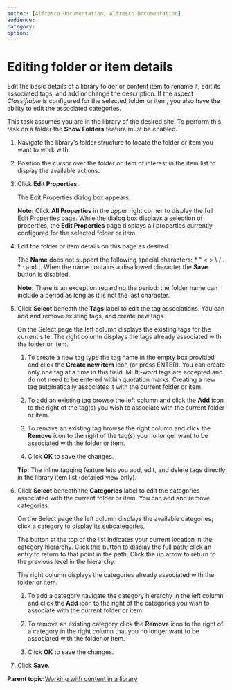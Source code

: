 ```yaml
---
author: [Alfresco Documentation, Alfresco Documentation]
audience: 
category: 
option: 
---
```


# Editing folder or item details

Edit the basic details of a library folder or content item to rename it, edit its associated tags, and add or change the description. If the aspect *Classifiable* is configured for the selected folder or item, you also have the ability to edit the associated categories.

This task assumes you are in the library of the desired site. To perform this task on a folder the **Show Folders** feature must be enabled.

1.  Navigate the library’s folder structure to locate the folder or item you want to work with.

2.  Position the cursor over the folder or item of interest in the item list to display the available actions.

3.  Click **Edit Properties**.

    The Edit Properties dialog box appears.

    **Note:** Click **All Properties** in the upper right corner to display the full Edit Properties page. While the dialog box displays a selection of properties, the **Edit Properties** page displays all properties currently configured for the selected folder or item.

4.  Edit the folder or item details on this page as desired.

    The **Name** does not support the following special characters: \* " < \> \\ / . ? : and \|. When the name contains a disallowed character the **Save** button is disabled.

    **Note:** There is an exception regarding the period: the folder name can include a period as long as it is not the last character.

5.  Click **Select** beneath the **Tags** label to edit the tag associations. You can add and remove existing tags, and create new tags.

    On the Select page the left column displays the existing tags for the current site. The right column displays the tags already associated with the folder or item.

    1.  To create a new tag type the tag name in the empty box provided and click the **Create new item** icon \(or press ENTER\). You can create only one tag at a time in this field. Multi-word tags are accepted and do not need to be entered within quotation marks. Creating a new tag automatically associates it with the current folder or item.

    2.  To add an existing tag browse the left column and click the **Add** icon to the right of the tag\(s\) you wish to associate with the current folder or item.

    3.  To remove an existing tag browse the right column and click the **Remove** icon to the right of the tag\(s\) you no longer want to be associated with the folder or item.

    4.  Click **OK** to save the changes.

    **Tip:** The inline tagging feature lets you add, edit, and delete tags directly in the library item list \(detailed view only\).

6.  Click **Select** beneath the **Categories** label to edit the categories associated with the current folder or item. You can add and remove categories.

    On the Select page the left column displays the available categories; click a category to display its subcategories.

    The button at the top of the list indicates your current location in the category hierarchy. Click this button to display the full path; click an entry to return to that point in the path. Click the up arrow to return to the previous level in the hierarchy.

    The right column displays the categories already associated with the folder or item.

    1.  To add a category navigate the category hierarchy in the left column and click the **Add** icon to the right of the categories you wish to associate with the current folder or item.

    2.  To remove an existing category click the **Remove** icon to the right of a category in the right column that you no longer want to be associated with the folder or item.

    3.  Click **OK** to save the changes.

7.  Click **Save**.


**Parent topic:**[Working with content in a library](../concepts/library-intro.md)

